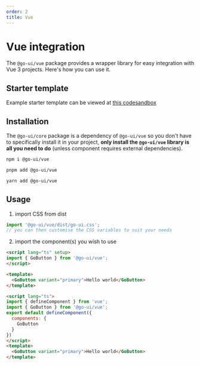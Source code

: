 ```yaml
---
order: 2
title: Vue
---
```


# Vue integration

The `@go-ui/vue` package provides a wrapper library for easy integration with Vue 3 projects. Here's how you can use it.

## Starter template

Example starter template can be viewed at [this codesandbox](https://codesandbox.io/p/sandbox/distracted-villani-k2rs0o?file=%2Fpackage.json&selection=%5B%7B%22endColumn%22%3A5%2C%22endLineNumber%22%3A14%2C%22startColumn%22%3A5%2C%22startLineNumber%22%3A14%7D%5D)

## Installation

The `@go-ui/core` package is a dependency of `@go-ui/vue` so you don't have to specifically install it in your project, **only install the `@go-ui/vue` library is all you need to do** (unless component requires external dependencies).


<go-tabs>
  <go-tab label="npm">

```bash
npm i @go-ui/vue
```
  
  </go-tab>
  <go-tab label="pnpm">

```bash
pnpm add @go-ui/vue
```
  
  </go-tab>
  <go-tab label="yarn">

```bash
yarn add @go-ui/vue
```
  
  </go-tab>
</go-tabs>

## Usage


1. import CSS from dist

```ts
import '@go-ui/vue/dist/go-ui.css';
// you can then customise the CSS variables to suit your needs
```

2. import the component(s) you wish to use

<go-tabs>
<go-tab label="Setup script">


```html
<script lang="ts" setup>
import { GoButton } from '@go-ui/vue';
</script>

<template>
  <GoButton variant="primary">Hello world</GoButton>
</template>
```


</go-tab>

<go-tab label="Options API">

```html
<script lang="ts">
import { defineComponent } from 'vue';
import { GoButton } from '@go-ui/vue';
export default defineComponent({
  components: {
    GoButton
  }
})
</script>
<template>
  <GoButton variant="primary">Hello world</GoButton>
</template>
```

</go-tab>

</go-tabs>




<!-- @todo ## Form -->